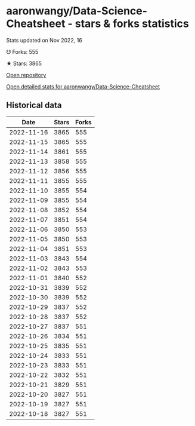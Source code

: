 # aaronwangy/Data-Science-Cheatsheet - stars & forks statistics

Stats updated on Nov 2022, 16

☋ Forks: 555

★ Stars: 3865

[Open repository](https://github.com/aaronwangy/Data-Science-Cheatsheet)

[Open detailed stats for aaronwangy/Data-Science-Cheatsheet](https://reviewgithub.com/rep/aaronwangy/Data-Science-Cheatsheet)

## Historical data
| Date | Stars | Forks |
|------|-------|-------|
| 2022-11-16 | 3865 | 555 | 
| 2022-11-15 | 3865 | 555 | 
| 2022-11-14 | 3861 | 555 | 
| 2022-11-13 | 3858 | 555 | 
| 2022-11-12 | 3856 | 555 | 
| 2022-11-11 | 3855 | 555 | 
| 2022-11-10 | 3855 | 554 | 
| 2022-11-09 | 3855 | 554 | 
| 2022-11-08 | 3852 | 554 | 
| 2022-11-07 | 3851 | 554 | 
| 2022-11-06 | 3850 | 553 | 
| 2022-11-05 | 3850 | 553 | 
| 2022-11-04 | 3851 | 553 | 
| 2022-11-03 | 3843 | 554 | 
| 2022-11-02 | 3843 | 553 | 
| 2022-11-01 | 3840 | 552 | 
| 2022-10-31 | 3839 | 552 | 
| 2022-10-30 | 3839 | 552 | 
| 2022-10-29 | 3837 | 552 | 
| 2022-10-28 | 3837 | 552 | 
| 2022-10-27 | 3837 | 551 | 
| 2022-10-26 | 3834 | 551 | 
| 2022-10-25 | 3835 | 551 | 
| 2022-10-24 | 3833 | 551 | 
| 2022-10-23 | 3833 | 551 | 
| 2022-10-22 | 3832 | 551 | 
| 2022-10-21 | 3829 | 551 | 
| 2022-10-20 | 3827 | 551 | 
| 2022-10-19 | 3827 | 551 | 
| 2022-10-18 | 3827 | 551 | 

